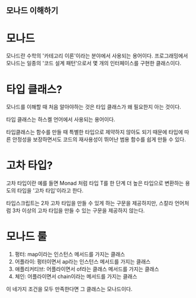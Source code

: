 ## 모나드 이해하기

# 모나드

모나드란 수학의 '카테고리 이론'이라는 분야에서 사용되는 용어이다.
프로그래밍에서 모나드는 일종의 '코드 설계 패턴'으로서 몇 개의 인터페이스를 구현한 클래스이다.

# 타입 클래스?

모나드를 이해할 때 처음 알아야하는 것은 타입 클래스가 왜 필요한지 아는 것이다.

타입 클래스는 하스켈 언어에서 사용되는 용어이다.

타입클래스는 함수를 만들 때 특별한 타입으로 제약하지 않아도 되기 때문에 타입에 따른 안정성을 보장하면서도
코드의 재사용성이 뛰어난 범용 함수를 쉽게 만들 수 있다.

# 고차 타입?

고차 타입이란 예를 들면 Monad<T> 처럼 타입 T를 한 단계 더 높은 타입으로 변환하는 용도의 타입을 '고차 타입'이라고 한다.

타입스크립트는 2차 고차 타입을 만들 수 있게 하는 구문을 제공하지만, 스칼라 언어처럼 3차 이상의 고차 타입을 만들 수 있는 구문을 제공하지 않는다.

# 모나드 룰

1. 펑터: map이라는 인스턴스 메서드를 가지는 클래스
2. 어플라이: 펑터이면서 ap라는 인스턴스 메서드를 가지는 클래스
3. 애플리커티브: 어플라이면서 of라는 클래스 메서드를 가지는 클래스
4. 체인: 어플라이면서 chain이라는 메서드를 가지는 클래스

이 네가지 조건을 모두 만족한다면 그 클래스는 모나드이다.
